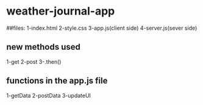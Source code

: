 # weather-journal-app
##files:
1-index.html
2-style.css
3-app.js(client side)
4-server.js(sever side)
## new methods used 
1-get 
2-post
3-.then()
## functions in the app.js file 
1-getData
2-postData
3-updateUI

